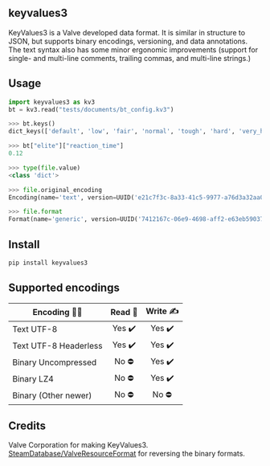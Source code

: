 ## keyvalues3
KeyValues3 is a Valve developed data format. It is similar in structure to JSON, but supports binary encodings, versioning, and data annotations. The text syntax also has some minor ergonomic improvements (support for single- and multi-line comments, trailing commas, and multi-line strings.)

## Usage
```py
import keyvalues3 as kv3
bt = kv3.read("tests/documents/bt_config.kv3")

>>> bt.keys()
dict_keys(['default', 'low', 'fair', 'normal', 'tough', 'hard', 'very_hard', 'expert', 'elite'])

>>> bt["elite"]["reaction_time"]
0.12
```

```py
>>> type(file.value)
<class 'dict'>

>>> file.original_encoding
Encoding(name='text', version=UUID('e21c7f3c-8a33-41c5-9977-a76d3a32aa0d'))

>>> file.format
Format(name='generic', version=UUID('7412167c-06e9-4698-aff2-e63eb59037e7'))
```

## Install
```bash
pip install keyvalues3
```

## Supported encodings
| Encoding 👩‍💻 | Read 📖 | Write ✍️ |
| ----------- | :-----: | :-------: |
| Text UTF-8 | Yes ✔️ | Yes ✔️ |
| Text UTF-8 Headerless | Yes ✔️ | Yes ✔️ |
| Binary Uncompressed | No ⛔ | Yes ✔️ |
| Binary LZ4 | No ⛔ | Yes ✔️ |
| Binary (Other newer) | No ⛔ | No ⛔ |

## Credits
Valve Corporation for making KeyValues3.  
[SteamDatabase/ValveResourceFormat](https://github.com/SteamDatabase/ValveResourceFormat/blob/master/ValveResourceFormat/Resource/ResourceTypes/BinaryKV3.cs) for reversing the binary formats.

